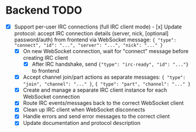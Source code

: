 # Backend TODO

- [x] Support per-user IRC connections (full IRC client mode)
       - [x] Update protocol: accept IRC connection details (server, nick, [optional] password/auth) from frontend via WebSocket message: `{ "type": "connect", "id": "...", "server": "...", "nick": "..." }`
	- [x] On new WebSocket connection, wait for "connect" message before creating IRC client
       - [x] After IRC handshake, send `{"type": "irc-ready", "id": "..."}` to frontend
	- [x] Accept channel join/part actions as separate messages: `{ "type": "join", "channel": "..." }`, `{ "type": "part", "channel": "..." }`
	- [x] Create and manage a separate IRC client instance for each WebSocket connection
	- [x] Route IRC events/messages back to the correct WebSocket client
	- [x] Clean up IRC client when WebSocket disconnects
	- [x] Handle errors and send error messages to the correct client
	- [x] Update documentation and protocol description
